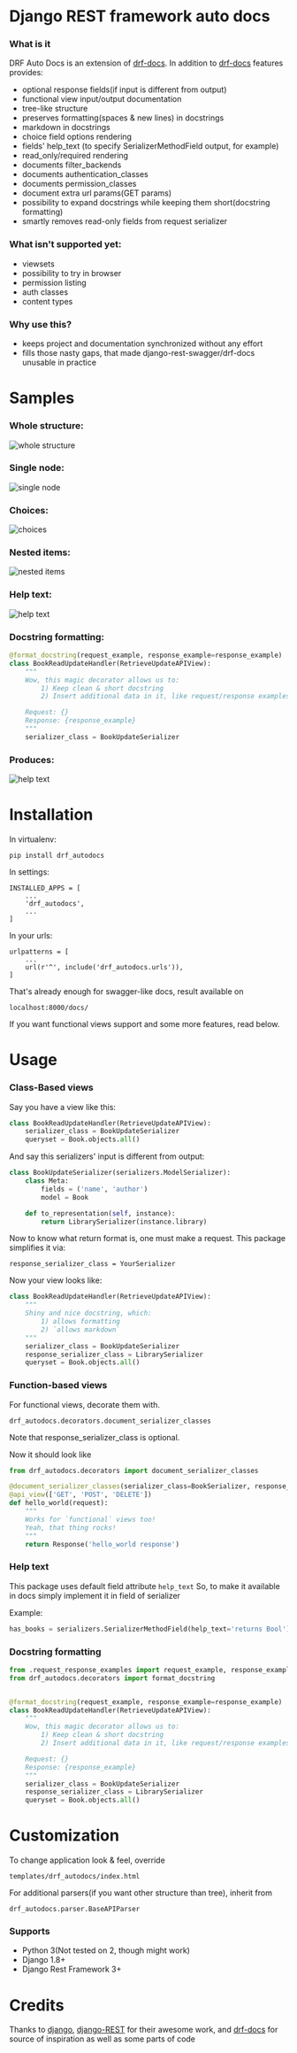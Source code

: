 # Django REST framework auto docs
### What is it
DRF Auto Docs is an extension of [drf-docs](https://github.com/manosim/django-rest-framework-docs).
In addition to [drf-docs](https://github.com/manosim/django-rest-framework-docs) features provides:

 * optional response fields(if input is different from output)
 * functional view input/output documentation
 * tree-like structure
 * preserves formatting(spaces & new lines) in docstrings
 * markdown in docstrings
 * choice field options rendering
 * fields' help_text (to specify SerializerMethodField output, for example)
 * read_only/required rendering
 * documents filter_backends
 * documents authentication_classes
 * documents permission_classes
 * document extra url params(GET params)
 * possibility to expand docstrings while keeping them short(docstring formatting)
 * smartly removes read-only fields from request serializer

### What isn't supported yet:

 * viewsets
 * possibility to try in browser
 * permission listing
 * auth classes
 * content types

### Why use this?

 * keeps project and documentation synchronized without any effort
 * fills those nasty gaps, that made django-rest-swagger/drf-docs unusable in practice



# Samples

### Whole structure:

![whole structure](http://joxi.net/LmGnYqhelBEWrl.jpg)

### Single node:

![single node](http://joxi.net/E2ppYWh9GvEW2Y.jpg)

### Choices:

![choices](http://joxi.net/12M5L7CMkgyb2J.jpg)

### Nested items:

![nested items](http://joxi.net/brRK3EhJOBZdm1.jpg)

### Help text:

![help text](http://joxi.net/n2YXyRsoekWNm6.jpg)

### Docstring formatting:

```python
@format_docstring(request_example, response_example=response_example)
class BookReadUpdateHandler(RetrieveUpdateAPIView):
    """
    Wow, this magic decorator allows us to:
        1) Keep clean & short docstring
        2) Insert additional data in it, like request/response examples

    Request: {}
    Response: {response_example}
    """
    serializer_class = BookUpdateSerializer
```

### Produces:

![help text](http://joxi.net/1A5GqQTnbkbRmE.jpg)


# Installation
In virtualenv:

    pip install drf_autodocs

In settings:

    INSTALLED_APPS = [
        ...
        'drf_autodocs',
        ...
    ]

In your urls:

    urlpatterns = [
        ...
        url(r'^', include('drf_autodocs.urls')),
    ]


That's already enough for swagger-like docs,
result available on

`localhost:8000/docs/`

If you want functional views support and some more features, read below.

# Usage

### Class-Based views
Say you have a view like this:
```python
class BookReadUpdateHandler(RetrieveUpdateAPIView):
    serializer_class = BookUpdateSerializer
    queryset = Book.objects.all()
```

And say this serializers' input is different from output:
```python
class BookUpdateSerializer(serializers.ModelSerializer):
    class Meta:
        fields = ('name', 'author')
        model = Book

    def to_representation(self, instance):
        return LibrarySerializer(instance.library)
```

Now to know what return format is, one must make a request.
This package simplifies it via:

`response_serializer_class = YourSerializer`

Now your view looks like:
```python
class BookReadUpdateHandler(RetrieveUpdateAPIView):
    """
    Shiny and nice docstring, which:
        1) allows formatting
        2) `allows markdown`
    """
    serializer_class = BookUpdateSerializer
    response_serializer_class = LibrarySerializer
    queryset = Book.objects.all()
```

### Function-based views

For functional views, decorate them with.

`drf_autodocs.decorators.document_serializer_classes`

Note that response_serializer_class is optional.

Now it should look like
```python
from drf_autodocs.decorators import document_serializer_classes

@document_serializer_classes(serializer_class=BookSerializer, response_serializer_class=LibrarySerializer)
@api_view(['GET', 'POST', 'DELETE'])
def hello_world(request):
    """
    Works for `functional` views too!
    Yeah, that thing rocks!
    """
    return Response('hello_world response')
```

### Help text

This package uses default field attribute `help_text`
So, to make it available in docs simply implement it in field of serializer

Example:

```python
has_books = serializers.SerializerMethodField(help_text='returns Bool')
```

### Docstring formatting

```python
from .request_response_examples import request_example, response_example
from drf_autodocs.decorators import format_docstring


@format_docstring(request_example, response_example=response_example)
class BookReadUpdateHandler(RetrieveUpdateAPIView):
    """
    Wow, this magic decorator allows us to:
        1) Keep clean & short docstring
        2) Insert additional data in it, like request/response examples

    Request: {}
    Response: {response_example}
    """
    serializer_class = BookUpdateSerializer
    response_serializer_class = LibrarySerializer
    queryset = Book.objects.all()
```


# Customization
To change application look & feel, override

`templates/drf_autodocs/index.html`


For additional parsers(if you want other structure than tree), inherit from

 `drf_autodocs.parser.BaseAPIParser`



### Supports
  - Python 3(Not tested on 2, though might work)
  - Django 1.8+
  - Django Rest Framework 3+


# Credits
Thanks to [django](http://djangoproject.com), [django-REST](http://www.django-rest-framework.org/) for their awesome work,
and [drf-docs](https://github.com/manosim/django-rest-framework-docs) for source of inspiration as well as some parts of code